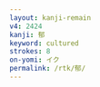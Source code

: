 ```yaml
---
layout: kanji-remain
v4: 2424
kanji: 郁
keyword: cultured
strokes: 8
on-yomi: イク
permalink: /rtk/郁/
---
```






